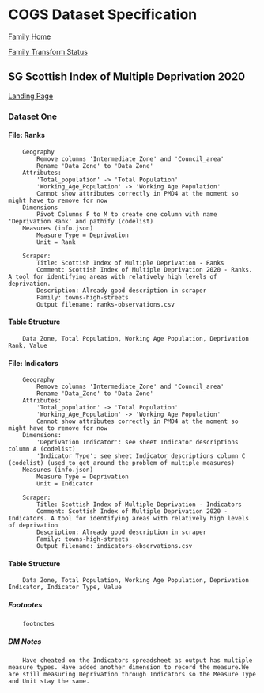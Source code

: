 # COGS Dataset Specification

[Family Home](https://gss-cogs.github.io/family-towns-and-high-streets/datasets/specmenu.html)

[Family Transform Status](https://gss-cogs.github.io/family-towns-and-high-streets/datasets/index.html)

## SG Scottish Index of Multiple Deprivation 2020 

[Landing Page](https://www.gov.scot/collections/scottish-index-of-multiple-deprivation-2020/)


### Dataset One

#### File: Ranks

		Geography
			Remove columns 'Intermediate_Zone' and 'Council_area'
			Rename 'Data_Zone' to 'Data Zone'
		Attributes:
			'Total_population' -> 'Total Population'
			'Working_Age_Population' -> 'Working Age Population'
			Cannot show attributes correctly in PMD4 at the moment so might have to remove for now
		Dimensions
			Pivot Columns F to M to create one column with name 'Deprivation Rank' and pathify (codelist)
		Measures (info.json)
			Measure Type = Deprivation
			Unit = Rank

		Scraper:
			Title: Scottish Index of Multiple Deprivation - Ranks
			Comment: Scottish Index of Multiple Deprivation 2020 - Ranks. A tool for identifying areas with relatively high levels of deprivation.
			Description: Already good description in scraper
			Family: towns-high-streets
			Output filename: ranks-observations.csv

#### Table Structure

		Data Zone, Total Population, Working Age Population, Deprivation Rank, Value

#### File: Indicators

		Geography
			Remove columns 'Intermediate_Zone' and 'Council_area'
			Rename 'Data_Zone' to 'Data Zone'
		Attributes:
			'Total_population' -> 'Total Population'
			'Working_Age_Population' -> 'Working Age Population'
			Cannot show attributes correctly in PMD4 at the moment so might have to remove for now
		Dimensions:
			'Deprivation Indicator': see sheet Indicator descriptions column A (codelist)
			'Indicator Type': see sheet Indicator descriptions column C (codelist) (used to get around the problem of multiple measures)
		Measures (info.json)
			Measure Type = Deprivation
			Unit = Indicator

		Scraper:
			Title: Scottish Index of Multiple Deprivation - Indicators
			Comment: Scottish Index of Multiple Deprivation 2020 - Indicators. A tool for identifying areas with relatively high levels of deprivation
			Description: Already good description in scraper
			Family: towns-high-streets
			Output filename: indicators-observations.csv
			
#### Table Structure

		Data Zone, Total Population, Working Age Population, Deprivation Indicator, Indicator Type, Value

##### Footnotes

		footnotes

##### DM Notes

		Have cheated on the Indicators spreadsheet as output has multiple measure types. Have added another dimension to record the measure.We are still measuring Deprivation through Indicators so the Measure Type and Unit stay the same.

